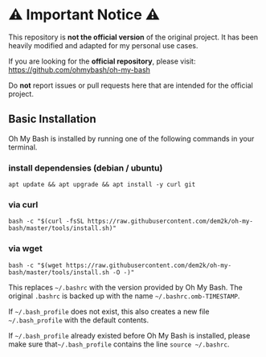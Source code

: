 # ⚠️ Important Notice ⚠️

This repository is **not the official version** of the original project. It has been heavily modified and adapted for my personal use cases.  

If you are looking for the **official repository**, please visit: https://github.com/ohmybash/oh-my-bash

Do **not** report issues or pull requests here that are intended for the official project.  

## Basic Installation

Oh My Bash is installed by running one of the following commands in your terminal.

### install dependensies (debian / ubuntu)

```shell
apt update && apt upgrade && apt install -y curl git
```

### via curl

```shell
bash -c "$(curl -fsSL https://raw.githubusercontent.com/dem2k/oh-my-bash/master/tools/install.sh)"
```

### via wget

```shell
bash -c "$(wget https://raw.githubusercontent.com/dem2k/oh-my-bash/master/tools/install.sh -O -)"
```

This replaces `~/.bashrc` with the version provided by Oh My Bash. The original `.bashrc` is backed up with the name `~/.bashrc.omb-TIMESTAMP`.

If `~/.bash_profile` does not exist, this also creates a new file `~/.bash_profile` with the default contents.

If `~/.bash_profile` already existed before Oh My Bash is installed, please make sure that`~/.bash_profile` contains the line `source ~/.bashrc`.
